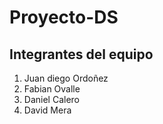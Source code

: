 # Proyecto-DS
## Integrantes del equipo
1. Juan diego Ordoñez
1. Fabian Ovalle
1. Daniel Calero
1. David Mera
